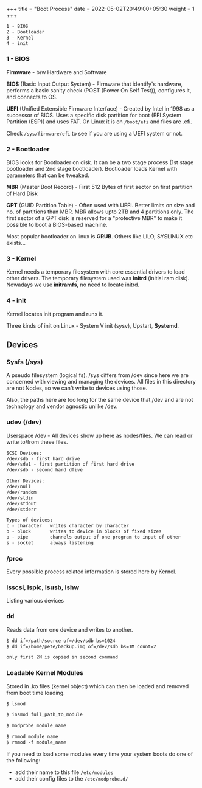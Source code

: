 +++
title = "Boot Process"
date =  2022-05-02T20:49:00+05:30
weight = 1
+++

```txt
1 - BIOS
2 - Bootloader
3 - Kernel
4 - init
```
### 1 - BIOS
**Firmware** - b/w Hardware and Software

**BIOS** (Basic Input Output System) - Firmware that identify's hardware, performs a basic sanity check (POST (Power On Self Test)), configures it, and connects to OS.

**UEFI** (Unified Extensible Firmware Interface) - Created by Intel in 1998 as a successor of BIOS. Uses a specific disk partition for boot (EFI System Partition (ESP)) and uses FAT. On Linux it is on `/boot/efi` and files are .efi.

Check `/sys/firmware/efi` to see if you are using a UEFI system or not.

### 2 - Bootloader

BIOS looks for Bootloader on disk. It can be a two stage process (1st stage bootloader and 2nd stage bootloader). Bootloader loads Kernel with parameters that can be tweaked.

**MBR** (Master Boot Record) - First 512 Bytes of first sector on first partition of Hard Disk

**GPT** (GUID Partition Table) - Often used with UEFI. Better limits on size and no. of partitions than MBR. MBR allows upto 2TB and 4 partitions only. The first sector of a GPT disk is reserved for a "protective MBR" to make it possible to boot a BIOS-based machine.

Most popular bootloader on linux is **GRUB**. Others like LILO, SYSLINUX etc exists... 

### 3 - Kernel
Kernel needs a temporary filesystem with core essential drivers to load other drivers. The temporary filesystem used was **initrd** (initial ram disk). Nowadays we use **initramfs**, no need to locate initrd.

### 4 - init

Kernel locates init program and runs it.

Three kinds of init on Linux - System V init (sysv), Upstart, **Systemd**.


## Devices

### Sysfs (/sys)
A pseudo filesystem (logical fs). /sys differs from /dev since here we are concerned with viewing and managing the devices. All files in this directory are not Nodes, so we can't write to devices using those. 

Also, the paths here are too long for the same device that /dev and are not technology and vendor agnostic unlike /dev.

### udev (/dev)
Userspace /dev - All devices show up here as nodes/files. We can read or write to/from these files.

```txt
SCSI Devices:
/dev/sda - first hard drive
/dev/sda1 - first partition of first hard drive
/dev/sdb - second hard dfive

Other Devices:
/dev/null
/dev/random
/dev/stdin
/dev/stdout
/dev/stderr
```

```txt
Types of devices:
c - character	writes character by character
b - block		writes to device in blocks of fixed sizes 
p - pipe		channels output of one program to input of other
s - socket		always listening
```

### /proc
Every possible process related information is stored here by Kernel.


### lsscsi, lspic, lsusb, lshw
Listing various devices

### dd
Reads data from one device and writes to another.

```txt
$ dd if=/path/source of=/dev/sdb bs=1024
$ dd if=/home/pete/backup.img of=/dev/sdb bs=1M count=2

only first 2M is copied in second command
```

### Loadable Kernel Modules
Stored in .ko files (kernel object) which can then be loaded and removed from boot time loading.

```txt
$ lsmod

$ insmod full_path_to_module

$ modprobe module_name

$ rmmod module_name
$ rmmod -f module_name
```

If you need to load some modules every time your system boots do one of the following:
- add their name to this file `/etc/modules`
- add their config files to the `/etc/modprobe.d/`
